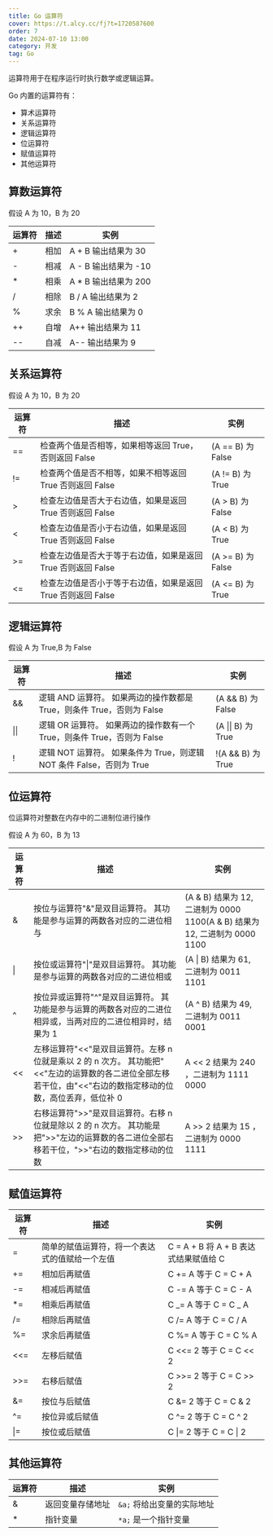 ```yaml
---
title: Go 运算符
cover: https://t.alcy.cc/fj?t=1720587600
order: 7
date: 2024-07-10 13:00
category: 开发
tag: Go
---
```


运算符用于在程序运行时执行数学或逻辑运算。

Go 内置的运算符有：

- 算术运算符
- 关系运算符
- 逻辑运算符
- 位运算符
- 赋值运算符
- 其他运算符

## 算数运算符

假设 A 为 10，B 为 20

| 运算符 | 描述 | 实例                  |
| ------ | ---- | --------------------- |
| +      | 相加 | A + B 输出结果为 30   |
| -      | 相减 | A - B 输出结果为 -10  |
| \*     | 相乘 | A \* B 输出结果为 200 |
| /      | 相除 | B / A 输出结果为 2    |
| %      | 求余 | B % A 输出结果为 0    |
| ++     | 自增 | A++ 输出结果为 11     |
| --     | 自减 | A-- 输出结果为 9      |

## 关系运算符

假设 A 为 10，B 为 20

| 运算符 | 描述                                                         | 实例              |
| ------ | ------------------------------------------------------------ | ----------------- |
| ==     | 检查两个值是否相等，如果相等返回 True，否则返回 False        | (A == B) 为 False |
| !=     | 检查两个值是否不相等，如果不相等返回 True 否则返回 False     | (A != B) 为 True  |
| >      | 检查左边值是否大于右边值，如果是返回 True 否则返回 False     | (A > B) 为 False  |
| <      | 检查左边值是否小于右边值，如果是返回 True 否则返回 False     | (A < B) 为 True   |
| >=     | 检查左边值是否大于等于右边值，如果是返回 True 否则返回 False | (A >= B) 为 False |
| <=     | 检查左边值是否小于等于右边值，如果是返回 True 否则返回 False | (A <= B) 为 True  |

## 逻辑运算符

假设 A 为 True,B 为 False

| 运算符 | 描述                                                                    | 实例               |
| ------ | ----------------------------------------------------------------------- | ------------------ |
| &&     | 逻辑 AND 运算符。 如果两边的操作数都是 True，则条件 True，否则为 False  | (A && B) 为 False  |
| \|\|   | 逻辑 OR 运算符。 如果两边的操作数有一个 True，则条件 True，否则为 False | (A \|\| B) 为 True |
| !      | 逻辑 NOT 运算符。 如果条件为 True，则逻辑 NOT 条件 False，否则为 True   | !(A && B) 为 True  |

## 位运算符

位运算符对整数在内存中的二进制位进行操作

假设 A 为 60，B 为 13

| 运算符 | 描述                                                                                                                                                           | 实例                                                                       |
| ------ | -------------------------------------------------------------------------------------------------------------------------------------------------------------- | -------------------------------------------------------------------------- |
| &      | 按位与运算符"&"是双目运算符。 其功能是参与运算的两数各对应的二进位相与                                                                                         | (A & B) 结果为 12, 二进制为 0000 1100(A & B) 结果为 12, 二进制为 0000 1100 |
| \|     | 按位或运算符"\|"是双目运算符。 其功能是参与运算的两数各对应的二进位相或                                                                                        | (A \| B) 结果为 61, 二进制为 0011 1101                                     |
| ^      | 按位异或运算符"^"是双目运算符。 其功能是参与运算的两数各对应的二进位相异或，当两对应的二进位相异时，结果为 1                                                   | (A ^ B) 结果为 49, 二进制为 0011 0001                                      |
| <<     | 左移运算符"<<"是双目运算符。左移 n 位就是乘以 2 的 n 次方。 其功能把"<<"左边的运算数的各二进位全部左移若干位，由"<<"右边的数指定移动的位数，高位丢弃，低位补 0 | A << 2 结果为 240 ，二进制为 1111 0000                                     |
| >>     | 右移运算符">>"是双目运算符。右移 n 位就是除以 2 的 n 次方。 其功能是把">>"左边的运算数的各二进位全部右移若干位，">>"右边的数指定移动的位数                     | A >> 2 结果为 15 ，二进制为 0000 1111                                      |

## 赋值运算符

| 运算符 | 描述                                           | 实例                                  |
| ------ | ---------------------------------------------- | ------------------------------------- |
| =      | 简单的赋值运算符，将一个表达式的值赋给一个左值 | C = A + B 将 A + B 表达式结果赋值给 C |
| +=     | 相加后再赋值                                   | C += A 等于 C = C + A                 |
| -=     | 相减后再赋值                                   | C -= A 等于 C = C - A                 |
| \*=    | 相乘后再赋值                                   | C _= A 等于 C = C _ A                 |
| /=     | 相除后再赋值                                   | C /= A 等于 C = C / A                 |
| %=     | 求余后再赋值                                   | C %= A 等于 C = C % A                 |
| <<=    | 左移后赋值                                     | C <<= 2 等于 C = C << 2               |
| >>=    | 右移后赋值                                     | C >>= 2 等于 C = C >> 2               |
| &=     | 按位与后赋值                                   | C &= 2 等于 C = C & 2                 |
| ^=     | 按位异或后赋值                                 | C ^= 2 等于 C = C ^ 2                 |
| \|=    | 按位或后赋值                                   | C \|= 2 等于 C = C \| 2               |

## 其他运算符

| 运算符 | 描述             | 实例                       |
| ------ | ---------------- | -------------------------- |
| &      | 返回变量存储地址 | `&a;` 将给出变量的实际地址 |
| \*     | 指针变量         | `*a;` 是一个指针变量       |
